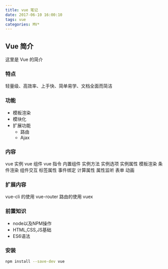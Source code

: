 ```yaml
---
title: vue 笔记
date: 2017-06-10 16:00:10
tags: vue
categories: MV*
---
```


## Vue 简介

这里是 Vue 的简介

### 特点

轻量级、高效率、上手快、简单易学、文档全面而简洁

<!-- more -->

### 功能

* 模板渲染
* 模块化
* 扩展功能
  - 路由
  - Ajax

### 内容

vue 实例
vue 组件
vue 指令
内置组件
实例方法
实例选项
实例属性
模板渲染
条件渲染
组件交互
标签属性
事件绑定
计算属性
属性监听
表单
动画

### 扩展内容

vue-cli 的使用
vue-router 路由的使用
vuex

### 前置知识

- node以及NPM操作
- HTML,CSS,JS基础
- ES6语法

### 安装

``` bash
npm install --save-dev vue
```